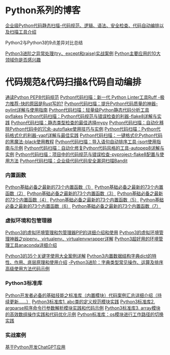 # Python系列的博客

[企业级Python代码静态扫描-代码规范、逻辑、语法、安全检查、代码自动编排以及扫描工具介绍]()

Python2与Python3的9点差异对比总结

[Python3进阶之异常处理(try、except和raise)实战案例]()
[Python主要应用的10大领域你是否感兴趣]()

# 代码规范&代码扫描&代码自动编排

[通读Python PEP8代码规范](https://mp.weixin.qq.com/s/kkf6BBLkHg8drGLv5ikU9Q)
[Python代码扫描：新一代 Python Linter工具Ruff -极力推荐-快的原因是Rust写的?]()
[Python代码扫描：提升Python代码质量的神器-pylint详解与使用指南]()
[Python代码扫描：轻量级Python静态代码分析工具pyflakes]()
[Python代码扫描：Python代码规范与错误检查的利器-flake8详解与实践]()
[Python代码扫描：静态类型检查的最佳选择mypy]()
[Python代码扫描：自动化移除Python代码中的冗余-autoflake使用技巧与实例]()
[Python代码扫描：Python代码格式化的利器-yapf详解与最佳实践]()
[Python代码扫描：一键格式化Python代码的黑魔法-black使用教程]()
[Python代码扫描：导入语句自动排序工具-isort使用指南与示例]()
[Python代码扫描：自动化修复Python代码风格的工具-autopep8详解与实例]()
[Python代码扫描：项目中的代码规范与错误检查-pyproject-flake8配置与使用方法]()
[Python代码扫描：企业级代码代码安全漏洞扫描Bandit]()

### 内置函数

[Python基础必备之最新的73个内置函数（1）]()
[Python基础必备之最新的73个内置函数（2）]()
[Python基础必备之最新的73个内置函数（3）]()
[Python基础必备之最新的73个内置函数（4）]()
[Python基础必备之最新的73个内置函数（5）]()
[Python基础必备之最新的73个内置函数（6）]()
[Python基础必备之最新的73个内置函数（7）]()

### 虚拟环境和包管理器

[Python3的虚拟环境管理和包管理器PIP的详细介绍和使用]()
[Python3的虚拟环境管理神器之pipenv、virtualenv、virtualenvwrapper详解]()
[Python3超好用的环境管理工具anaconda详细介绍]()

[Python3的35个关键字使用大全案例详解]()
[Python3内置数据结构字典dict的特性、作用、底层原理和使用介绍]()
[-Python3进阶：字典类型常见操作、运算及排序高级使用方法代码示例]()

### Python3标准库
[Python开发者必备的基础技能之标准库（内置模块）代码案例汇总详细介绍（持续更新……）]()
[Python3标准库1. abc类的定义规范模块实践]()
[Python3标准库2. argparse程序命令行参数解析模块实践和代码示例]()
[Python3标准库3. array模块的高效数组操作实践和代码优化示例]()
[Python标准库：os模块进行工作路径的切换实践]()

### 实战案例

[基于Python开发ChatGPT应用]()


























